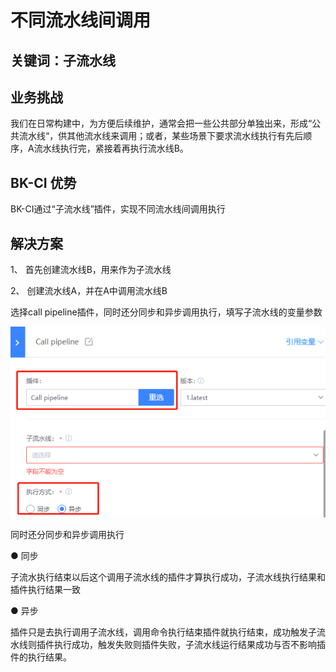 # 不同流水线间调用


## 关键词：子流水线

## 业务挑战

我们在日常构建中，为方便后续维护，通常会把一些公共部分单独出来，形成“公共流水线“，供其他流水线来调用；或者，某些场景下要求流水线执行有先后顺序，A流水线执行完，紧接着再执行流水线B。

## BK-CI 优势

BK-CI通过“子流水线”插件，实现不同流水线间调用执行

## 解决方案

1、 首先创建流水线B，用来作为子流水线

2、 创建流水线A，并在A中调用流水线B

选择call pipeline插件，同时还分同步和异步调用执行，填写子流水线的变量参数


![&#x56FE;1](../../../assets/scene-call-pipeline-diff-a.png)

同时还分同步和异步调用执行

● 同步

子流水执行结束以后这个调用子流水线的插件才算执行成功，子流水线执行结果和插件执行结果一致

● 异步

插件只是去执行调用子流水线，调用命令执行结束插件就执行结束，成功触发子流水线则插件执行成功，触发失败则插件失败，子流水线运行结果成功与否不影响插件的执行结果。

